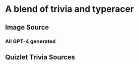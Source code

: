 # A blend of trivia and typeracer

## Image Source
### All GPT-4 generated

## Quizlet Trivia Sources
